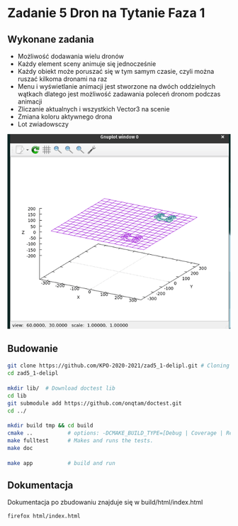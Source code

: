 
# Zadanie 5 Dron na Tytanie Faza 1
## Wykonane zadania
- Możliwość dodawania wielu dronów
- Każdy element sceny animuje się jednocześnie
- Każdy obiekt może poruszać się w tym samym czasie, czyli można ruszać kilkoma dronami na raz
- Menu i wyświetlanie animacji jest stworzone na dwóch oddzielnych wątkach dlatego jest możliwość zadawania poleceń dronom podczas animacji
- Zliczanie aktualnych i wszystkich Vector3 na scenie
- Zmiana koloru aktywnego drona
- Lot zwiadowsczy

![Przepis na naleśniczki w Dron.cpp](./img/3drones.gif)

## Budowanie

``` bash
git clone https://github.com/KPO-2020-2021/zad5_1-delipl.git # Cloning repository
cd zad5_1-delipl

mkdir lib/  # Download doctest lib
cd lib
git submodule add https://github.com/onqtam/doctest.git
cd ../

mkdir build tmp && cd build
cmake ..           # options: -DCMAKE_BUILD_TYPE=[Debug | Coverage | Release], Debug is default
make fulltest      # Makes and runs the tests.
make doc

make app           # build and run
```

## Dokumentacja
Dokumentacja po zbudowaniu znajduje się w build/html/index.html

``` bash
firefox html/index.html
```
